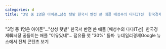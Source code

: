```yaml
---
categories: d
title: "3명 중 1명은 아이폰…삼성 텃밭 한국서 반전 쓴 애플 배성수의 다다IT선  한국경제"
---
```

"3명 중 1명은 아이폰"…"삼성 텃밭" 한국서 반전 쓴 애플 [배성수의 다다IT선]&nbsp;&nbsp;한국경제韓시장 공들이는 애플 "이유있네"… 점유율 첫 "30%" 돌파&nbsp;&nbsp;뉴데일리경제Google 뉴스에서 전체 콘텐츠 보기